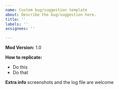 ```yaml
---
name: Custom bug/suggestion template
about: Describe the bug/suggestion here.
title: ''
labels: ''
assignees: ''

---
```


**Mod Version:** 1.0

**How to replicate:**
- Do this
- Do that

**Extra info**
screenshots and the log file are welcome
